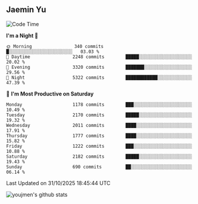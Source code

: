 ## Jaemin Yu

<!--START_SECTION:waka-->
![Code Time](http://img.shields.io/badge/Code%20Time-11%20mins-blue)

**I'm a Night 🦉** 

```text
🌞 Morning                340 commits         █░░░░░░░░░░░░░░░░░░░░░░░░   03.03 % 
🌆 Daytime                2248 commits        █████░░░░░░░░░░░░░░░░░░░░   20.02 % 
🌃 Evening                3320 commits        ███████░░░░░░░░░░░░░░░░░░   29.56 % 
🌙 Night                  5322 commits        ████████████░░░░░░░░░░░░░   47.39 % 
```
📅 **I'm Most Productive on Saturday** 

```text
Monday                   1178 commits        ███░░░░░░░░░░░░░░░░░░░░░░   10.49 % 
Tuesday                  2170 commits        █████░░░░░░░░░░░░░░░░░░░░   19.32 % 
Wednesday                2011 commits        ████░░░░░░░░░░░░░░░░░░░░░   17.91 % 
Thursday                 1777 commits        ████░░░░░░░░░░░░░░░░░░░░░   15.82 % 
Friday                   1222 commits        ███░░░░░░░░░░░░░░░░░░░░░░   10.88 % 
Saturday                 2182 commits        █████░░░░░░░░░░░░░░░░░░░░   19.43 % 
Sunday                   690 commits         ██░░░░░░░░░░░░░░░░░░░░░░░   06.14 % 
```



 Last Updated on 31/10/2025 18:45:44 UTC
<!--END_SECTION:waka-->

![youjmen's github stats](https://github-readme-stats.vercel.app/api?username=youjmen&show_icons=true)
